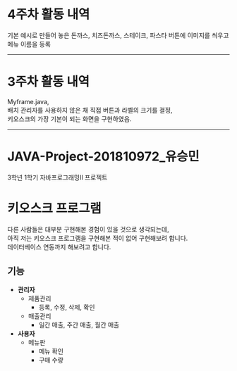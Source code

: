 # 4주차 활동 내역
기본 예시로 만들어 놓은 돈까스, 치즈돈까스, 스테이크, 파스타 버튼에 이미지를 씌우고 메뉴 이름을 등록  

***


# 3주차 활동 내역
Myframe.java,  
배치 관리자를 사용하지 않은 채 직접 버튼과 라벨의 크기를 결정,  
키오스크의 가장 기본이 되는 화면을 구현하였음.


***
# JAVA-Project-201810972_유승민
3학년 1학기 자바프로그래밍II 프로젝트

# 키오스크 프로그램
다른 사람들은 대부분 구현해본 경험이 있을 것으로 생각되는데,  
아직 저는 키오스크 프로그램을 구현해본 적이 없어 구현해보려 합니다.  
데이터베이스 연동까지 해보려고 합니다.

## 기능
+ __관리자__
  + 제품관리
    + 등록, 수정, 삭제, 확인
  + 매출관리
    + 일간 매출, 주간 매출, 월간 매출
+ __사용자__
  + 메뉴판
    + 메뉴 확인
    + 구매 수량
